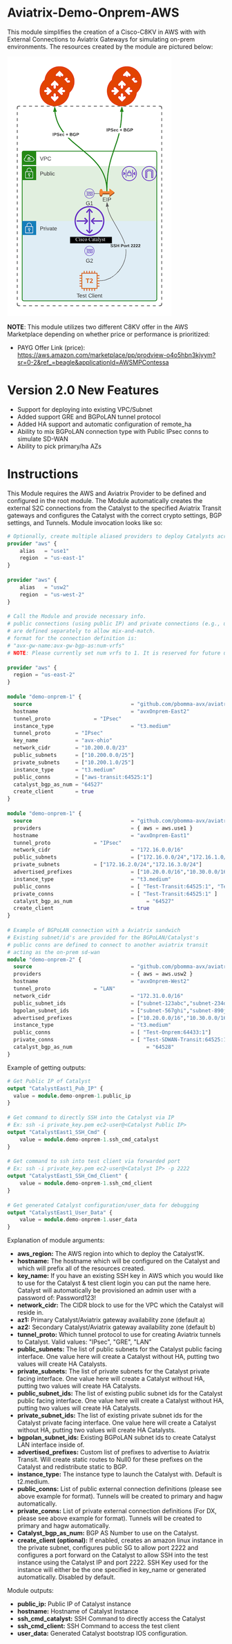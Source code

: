 # Aviatrix-Demo-Onprem-AWS

This module simplifies the creation of a Cisco-C8KV in AWS with with External Connections to Aviatrix Gateways for simulating on-prem environments. The resources created by the module are pictured below:

![AWS Topology](aviatrix-demo-onprem-Topology-AWS.png)

**NOTE**: This module utilizes two different C8KV offer in the AWS Marketplace depending on whether price or performance is prioritized:
- PAYG Offer Link (price): https://aws.amazon.com/marketplace/pp/prodview-o4o5hbn3kjyym?sr=0-2&ref_=beagle&applicationId=AWSMPContessa

# Version 2.0 New Features
- Support for deploying into existing VPC/Subnet
- Added support GRE and BGPoLAN tunnel protocol
- Added HA support and automatic configuration of remote_ha
- Ability to mix BGPoLAN connection type with Public IPsec conns to simulate SD-WAN
- Ability to pick primary/ha AZs

# Instructions

This Module requires the AWS and Aviatrix Provider to be defined and configured in the root module. The Module automatically creates the external S2C connections from the Catalyst to the specified Aviatrix Transit gateways and configures the Catalyst with the correct crypto settings, BGP settings, and Tunnels. Module invocation looks like so:

```terraform
# Optionally, create multiple aliased providers to deploy Catalysts across multiple regions
provider "aws" {
	alias   = "use1"
	region  = "us-east-1"
}

provider "aws" {
	alias   = "usw2"
	region  = "us-west-2"
}

# Call the Module and provide necessary info.
# public connections (using public IP) and private connections (e.g., using DX) 
# are defined separately to allow mix-and-match.
# format for the connection definition is: 
# "avx-gw-name:avx-gw-bgp-as:num-vrfs"
# NOTE: Please currently set num vrfs to 1. It is reserved for future use

provider "aws" {
  region = "us-east-2"
}

module "demo-onprem-1" {
  source                                = "github.com/pbomma-avx/aviatrix-catalyst-aws?ref=main"
  hostname                              = "avxOnprem-East2"
  tunnel_proto				= "IPsec"
  instance_type                         = "t3.medium"
  tunnel_proto        = "IPsec"
  key_name            = "avx-ohio"
  network_cidr        = "10.200.0.0/23"
  public_subnets      = ["10.200.0.0/25"]
  private_subnets     = ["10.200.1.0/25"]
  instance_type       = "t3.medium"
  public_conns        = ["aws-transit:64525:1"]
  catalyst_bgp_as_num = "64527"
  create_client       = true
}

module "demo-onprem-1" {
  source                                = "github.com/pbomma-avx/aviatrix-catalyst-aws?ref=main"
  providers                             = { aws = aws.use1 }
  hostname                              = "avxOnprem-East1"
  tunnel_proto				= "IPsec"
  network_cidr                          = "172.16.0.0/16"
  public_subnets                        = ["172.16.0.0/24","172.16.1.0/24"]
  private_subnets			= ["172.16.2.0/24","172.16.3.0/24"]
  advertised_prefixes                   = ["10.20.0.0/16","10.30.0.0/16"]
  instance_type                         = "t3.medium"
  public_conns                          = [ "Test-Transit:64525:1", "TestWest-Transit:64526:1"]
  private_conns                         = [ "Test-Transit:64525:1" ]
  catalyst_bgp_as_num                        = "64527"
  create_client                         = true
}

# Example of BGPoLAN connection with a Aviatrix sandwich
# Existing subnet/id's are provided for the BGPoLAN/Catalyst's
# public conns are defined to connect to another aviatrix transit
# acting as the on-prem sd-wan
module "demo-onprem-2" {
  source                                = "github.com/pbomma-avx/aviatrix-catalyst-aws?ref=main"
  providers                             = { aws = aws.usw2 }
  hostname                              = "avxOnprem-West2"
  tunnel_proto				= "LAN"
  network_cidr                          = "172.31.0.0/16"
  public_subnet_ids                     = ["subnet-123abc","subnet-234def"]
  bgpolan_subnet_ids                    = ["subnet-567ghi","subnet-890jkl"]
  advertised_prefixes                   = ["10.20.0.0/16","10.30.0.0/16"]
  instance_type                         = "t3.medium"
  public_conns                          = [ "Test-Onprem:64433:1"]
  private_conns                         = [ "Test-SDWAN-Transit:64525:1" ]
  catalyst_bgp_as_num                        = "64528"
}
```

Example of getting outputs:

```terraform
# Get Public IP of Catalyst
output "CatalystEast1_Pub_IP" {
  value = module.demo-onprem-1.public_ip
}

# Get command to directly SSH into the Catalyst via IP
# Ex: ssh -i private_key.pem ec2-user@<Catalyst Public IP>
output "CatalystEast1_SSH_Cmd" {
    value = module.demo-onprem-1.ssh_cmd_catalyst
}

# Get command to ssh into test client via forwarded port
# Ex: ssh -i private_key.pem ec2-user@<Catalyst IP> -p 2222
output "CatalystEast1_SSH_Cmd_Client" {
    value = module.demo-onprem-1.ssh_cmd_client
}

# Get generated Catalyst configuration/user_data for debugging
output "CatalystEast1_User_Data" {
    value = module.demo-onprem-1.user_data
}
```

Explanation of module arguments:

- **aws_region:** The AWS region into which to deploy the Catalyst1K.
- **hostname:** The hostname which will be configured on the Catalyst and which will prefix all of the resources created.
- **key_name:** If you have an existing SSH key in AWS which you would like to use for the Catalyst & test client login you can put the name here. Catalyst will automatically be provisioned an admin user with a password of: Password123!
- **network_cidr:** The CIDR block to use for the VPC which the Catalyst will reside in.
- **az1:** Primary Catalyst/Aviatrix gateway availability zone (default a)
- **az2:** Secondary Catalyst/Aviatrix gateway availability zone (default b)
- **tunnel_proto:** Which tunnel protocol to use for creating Aviatrix tunnels to Catalyst. Valid values: "IPsec", "GRE", "LAN"
- **public_subnets:** The list of public subnets for the Catalyst public facing interface. One value here will create a Catalyst without HA, putting two values will create HA Catalysts.
- **private_subnets:** The list of private subnets for the Catalyst private facing interface. One value here will create a Catalyst without HA, putting two values will create HA Catalysts.
- **public_subnet_ids:** The list of existing public subnet ids for the Catalyst public facing interface. One value here will create a Catalyst without HA, putting two values will create HA Catalysts.
- **private_subnet_ids:** The list of existing private subnet ids for the Catalyst private facing interface. One value here will create a Catalyst without HA, putting two values will create HA Catalysts.
- **bgpolan_subnet_ids:** Existing BGPoLAN subnet ids to create Catalyst LAN interface inside of.
- **advertised_prefixes:** Custom list of prefixes to advertise to Aviatrix Transit. Will create static routes to Null0 for these prefixes on the Catalyst and redistribute static to BGP.
- **instance_type:** The instance type to launch the Catalyst with. Default is t2.medium.
- **public_conns:** List of public external connection definitions (please see above example for format). Tunnels will be created to primary and hagw automatically.
- **private_conns:** List of private external connection definitions (For DX, please see above example for format). Tunnels will be created to primary and hagw automatically.
- **Catalyst_bgp_as_num:** BGP AS Number to use on the Catalyst.
- **create_client (optional):** If enabled, creates an amazon linux instance in the private subnet, configures public SG to allow port 2222 and configures a port forward on the Catalyst to allow SSH into the test instance using the Catalyst IP and port 2222. SSH Key used for the instance will either be the one specified in key_name or generated automatically. Disabled by default.

Module outputs:

- **public_ip:** Public IP of Catalyst instance
- **hostname:** Hostname of Catalyst Instance
- **ssh_cmd_catalyst:** SSH Command to directly access the Catalyst
- **ssh_cmd_client:** SSH Command to access the test client
- **user_data:** Generated Catalyst bootstrap IOS configuration.
